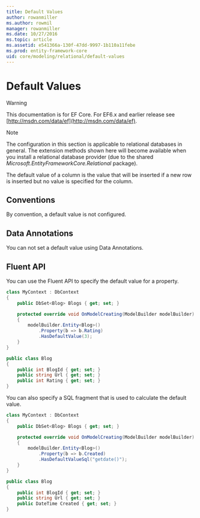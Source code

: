 ```yaml
---
title: Default Values
author: rowanmiller
ms.author: rowmil
manager: rowanmiller
ms.date: 10/27/2016
ms.topic: article
ms.assetid: e541366a-130f-47dd-9997-1b110a11febe
ms.prod: entity-framework-core
uid: core/modeling/relational/default-values
---
```

# Default Values

> [!WARNING]
> This documentation is for EF Core. For EF6.x and earlier release see [http://msdn.com/data/ef](http://msdn.com/data/ef).

> [!NOTE]
> The configuration in this section is applicable to relational databases in general. The extension methods shown here will become available when you install a relational database provider (due to the shared *Microsoft.EntityFrameworkCore.Relational* package).

The default value of a column is the value that will be inserted if a new row is inserted but no value is specified for the column.

## Conventions

By convention, a default value is not configured.

## Data Annotations

You can not set a default value using Data Annotations.

## Fluent API

You can use the Fluent API to specify the default value for a property.

<!-- [!code-csharp[Main](samples/core/relational/Modeling/FluentAPI/Samples/Relational/DefaultValue.cs?highlight=9)] -->
````csharp
class MyContext : DbContext
{
    public DbSet<Blog> Blogs { get; set; }

    protected override void OnModelCreating(ModelBuilder modelBuilder)
    {
        modelBuilder.Entity<Blog>()
            .Property(b => b.Rating)
            .HasDefaultValue(3);
    }
}

public class Blog
{
    public int BlogId { get; set; }
    public string Url { get; set; }
    public int Rating { get; set; }
}
````

You can also specify a SQL fragment that is used to calculate the default value.

<!-- [!code-csharp[Main](samples/core/relational/Modeling/FluentAPI/Samples/Relational/DefaultValueSql.cs?highlight=9)] -->
````csharp
class MyContext : DbContext
{
    public DbSet<Blog> Blogs { get; set; }

    protected override void OnModelCreating(ModelBuilder modelBuilder)
    {
        modelBuilder.Entity<Blog>()
            .Property(b => b.Created)
            .HasDefaultValueSql("getdate()");
    }
}

public class Blog
{
    public int BlogId { get; set; }
    public string Url { get; set; }
    public DateTime Created { get; set; }
}
````
